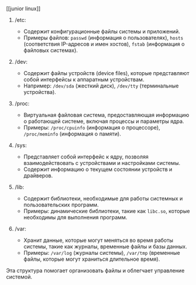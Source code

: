 [[junior linux]]

1. /etc:
   - Содержит конфигурационные файлы системы и приложений.
   - Примеры файлов: `passwd` (информация о пользователях), `hosts` (соответствия IP-адресов и имен хостов), `fstab` (информация о файловых системах).

2. /dev:
   - Содержит файлы устройств (device files), которые представляют собой интерфейсы к аппаратным устройствам.
   - Например: `/dev/sda` (жесткий диск), `/dev/tty` (терминальные устройства).

3. /proc:
   - Виртуальная файловая система, предоставляющая информацию о работающей системе, включая процессы и параметры ядра.
   - Примеры: `/proc/cpuinfo` (информация о процессоре), `/proc/meminfo` (информация о памяти).

4. /sys:
   - Представляет собой интерфейс к ядру, позволяя взаимодействовать с устройствами и настройками системы.
   - Содержит информацию о текущем состоянии устройств и драйверов.

5. /lib:
   - Содержит библиотеки, необходимые для работы системных и пользовательских программ.
   - Примеры: динамические библиотеки, такие как `libc.so`, которые необходимы для выполнения программ.

6. /var:
   - Хранит данные, которые могут меняться во время работы системы, такие как журналы, временные файлы и базы данных.
   - Примеры: `/var/log` (журналы системы), `/var/tmp` (временные файлы, которые могут храниться длительное время).

Эта структура помогает организовать файлы и облегчает управление системой.
